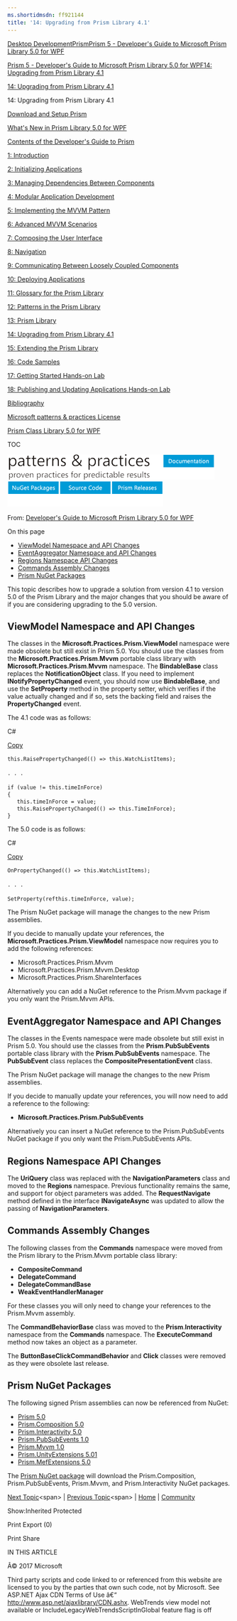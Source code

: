 ```yaml
---
ms.shortidmsdn: ff921144
title: '14: Upgrading from Prism Library 4.1'
---
```


<span class="breadcrumbEllipsis">[](https://msdn.microsoft.com/en-us/library/ff921345.aspx "patterns & practices")</span><span>[<span>Desktop Development</span>](https://msdn.microsoft.com/en-us/library/ff921343.aspx "Desktop Development")</span><span>[<span>Prism</span>](https://msdn.microsoft.com/en-us/library/ff648465.aspx "Prism")</span><span class="breadcrumbDropSmall"><a href="#" id="breadcrumbDropDownButton" title="Prism 5 - Developer&#39;s Guide to Microsoft Prism Library 5.0 for WPF"><span>Prism 5 - Developer's Guide to Microsoft Prism Library 5.0 for WPF</span></a></span>

<span class="breadcrumbEllipsis">[](https://msdn.microsoft.com/en-us/library/ff648465.aspx "Prism")</span><span>[<span>Prism 5 - Developer's Guide to Microsoft Prism Library 5.0 for WPF</span>](https://msdn.microsoft.com/en-us/library/gg406140.aspx "Prism 5 - Developer's Guide to Microsoft Prism Library 5.0 for WPF")</span><span class="breadcrumbDropSmall"><a href="#" id="tocDropDownButton" title="14: Upgrading from Prism Library 4.1"><span>14: Upgrading from Prism Library 4.1</span></a></span>

<span class="breadcrumbEllipsis">[](https://msdn.microsoft.com/en-us/library/gg406140.aspx "Prism 5 - Developer's Guide to Microsoft Prism Library 5.0 for WPF")</span><span class="breadcrumbDropSmall"><a href="#" id="tocPopupButton" title="14: Upgrading from Prism Library 4.1"><span>14: Upgrading from Prism Library 4.1</span></a></span>

14: Upgrading from Prism Library 4.1

<span id="tabletView_large"></span><span id="tabletView_small"></span><span id="mobileView"></span>
<span class="toc_empty"></span><span id="tocExpandButton">[](javascript:void(0))</span>

[Download and Setup Prism](https://msdn.microsoft.com/en-us/library/gg405471(v=pandp.40).aspx "Download and Setup Prism")

[What's New in Prism Library 5.0 for WPF](https://msdn.microsoft.com/en-us/library/gg430871(v=pandp.40).aspx "What's New in Prism Library 5.0 for WPF")

[Contents of the Developer's Guide to Prism](https://msdn.microsoft.com/en-us/library/gg430865(v=pandp.40).aspx "Contents of the Developer's Guide to Prism")

[1: Introduction](https://msdn.microsoft.com/en-us/library/ff921153(v=pandp.40).aspx "1: Introduction")

[2: Initializing Applications](https://msdn.microsoft.com/en-us/library/gg430868(v=pandp.40).aspx "2: Initializing Applications")

[3: Managing Dependencies Between Components](https://msdn.microsoft.com/en-us/library/ff921140(v=pandp.40).aspx "3: Managing Dependencies Between Components")

[4: Modular Application Development](https://msdn.microsoft.com/en-us/library/gg405479(v=pandp.40).aspx "4: Modular Application Development")

[5: Implementing the MVVM Pattern](https://msdn.microsoft.com/en-us/library/gg405484(v=pandp.40).aspx "5: Implementing the MVVM Pattern")

[6: Advanced MVVM Scenarios](https://msdn.microsoft.com/en-us/library/gg405494(v=pandp.40).aspx "6: Advanced MVVM Scenarios")

[7: Composing the User Interface](https://msdn.microsoft.com/en-us/library/ff921098(v=pandp.40).aspx "7: Composing the User Interface")

[8: Navigation](https://msdn.microsoft.com/en-us/library/gg430861(v=pandp.40).aspx "8: Navigation")

[9: Communicating Between Loosely Coupled Components](https://msdn.microsoft.com/en-us/library/ff921122(v=pandp.40).aspx "9: Communicating Between Loosely Coupled Components")

[10: Deploying Applications](https://msdn.microsoft.com/en-us/library/gg430856(v=pandp.40).aspx "10: Deploying Applications")

[11: Glossary for the Prism Library](https://msdn.microsoft.com/en-us/library/ff921135(v=pandp.40).aspx "11: Glossary for the Prism Library")

[12: Patterns in the Prism Library](https://msdn.microsoft.com/en-us/library/ff921146(v=pandp.40).aspx "12: Patterns in the Prism Library")

[13: Prism Library](https://msdn.microsoft.com/en-us/library/gg405476(v=pandp.40).aspx "13: Prism Library")

[14: Upgrading from Prism Library 4.1](https://msdn.microsoft.com/en-us/library/ff921144(v=pandp.40).aspx "14: Upgrading from Prism Library 4.1")

[15: Extending the Prism Library](https://msdn.microsoft.com/en-us/library/gg430866(v=pandp.40).aspx "15: Extending the Prism Library")

<a href="https://msdn.microsoft.com/en-us/library/gg430879(v=pandp.40).aspx" id="dn646931_PandP.40_en-us" title="16: Code Samples">16: Code Samples</a>

[17: Getting Started Hands-on Lab](https://msdn.microsoft.com/en-us/library/ff921141(v=pandp.40).aspx "17: Getting Started Hands-on Lab")

[18: Publishing and Updating Applications Hands-on Lab](https://msdn.microsoft.com/en-us/library/gg405497(v=pandp.40).aspx "18: Publishing and Updating Applications Hands-on Lab")

[Bibliography](https://msdn.microsoft.com/en-us/library/gg405487(v=pandp.40).aspx "Bibliography")

[Microsoft patterns & practices License](https://msdn.microsoft.com/en-us/library/gg405489(v=pandp.40).aspx "Microsoft patterns & practices License")

<a href="https://msdn.microsoft.com/en-us/library/dn736262(v=pandp.50).aspx" id="dn736311_PandP.50_en-us" title="Prism Class Library 5.0 for WPF">Prism Class Library 5.0 for WPF</a>

<a href="javascript:void(0)" id="tocMenuToggler"><span id="tocMenuTogglerIcon" class="tocMenuCollapse" role="button" aria-expanded="true" aria-label="Table of contents menu"></span></a>
TOC

<a href="javascript:void(0)" id="isd_archiveControlResponsive"></a>

[<img src="images/Ff921144_patterns___practices_Developer_Center.png" title="patterns &amp; practices Developer Center" alt="patterns &amp; practices Developer Center" id="pnp-logo_350" />](http://microsoft.com/practices)[<img src="images/Ff921144_Download_Prism_documentation.png" title="Download Prism documentation" alt="Download Prism documentation" id="download-documentation" />](http://aka.ms/prism-wpf-pdf)[<img src="images/Ff921144_Download_Prism_NuGet_packages.png" title="Download Prism NuGet packages" alt="Download Prism NuGet packages" id="download-nuget-packages" />](http://aka.ms/prism-wpf-nuget)[<img src="images/Ff921144_Download_Prism_source_code.png" title="Download Prism source code" alt="Download Prism source code" id="download-source-code" />](http://aka.ms/prism-wpf-code)[<img src="images/Ff921144_Other_Prism_releases.png" title="Other Prism releases" alt="Other Prism releases" id="other-prism-releases" />](https://msdn.microsoft.com/en-us/library/ff648465.aspx)

From: [Developer's Guide to Microsoft Prism Library 5.0 for WPF](https://msdn.microsoft.com/en-us/library/gg406140.aspx)

<span class="sidebar_heading" xmlns="http://www.w3.org/1999/xhtml">On this page</span>
-   [ViewModel Namespace and API Changes](#sec1)
-   [EventAggregator Namespace and API Changes](#sec2)
-   [Regions Namespace API Changes](#sec3)
-   [Commands Assembly Changes](#sec4)
-   [Prism NuGet Packages](#sec5)

This topic describes how to upgrade a solution from version 4.1 to version 5.0 of the Prism Library and the major changes that you should be aware of if you are considering upgrading to the 5.0 version.

<span id="_Update_Namespace_and"><span></span></span>
<span id="sec1"></span>ViewModel Namespace and API Changes
----------------------------------------------------------

The classes in the **Microsoft.Practices.Prism.ViewModel** namespace were made obsolete but still exist in Prism 5.0. You should use the classes from the **Microsoft.Practices.Prism**.**Mvvm** portable class library with **Microsoft.Practices.Prism**.**Mvvm** namespace. The **BindableBase** class replaces the **NotificationObject** class. If you need to implement **INotifyPropertyChanged** event, you should now use **BindableBase**, and use the **SetProperty** method in the property setter, which verifies if the value actually changed and if so, sets the backing field and raises the **PropertyChanged** event.

The 4.1 code was as follows:

<span>C\#</span>

<a href="javascript:if%20(window.epx.codeSnippet)window.epx.codeSnippet.copyCode(&#39;CodeSnippetContainerCode_a4648546-9047-420d-b712-274505621fcd&#39;);" id="CodeSnippetCopyLink" title="Copy to clipboard.">Copy</a>

    this.RaisePropertyChanged(() => this.WatchListItems);

    . . .

    if (value != this.timeInForce)
    {
       this.timeInForce = value;
       this.RaisePropertyChanged(() => this.TimeInForce);
    }

The 5.0 code is as follows:

<span>C\#</span>

<a href="javascript:if%20(window.epx.codeSnippet)window.epx.codeSnippet.copyCode(&#39;CodeSnippetContainerCode_4f056467-a5cb-4168-b049-46f6d787be88&#39;);" id="CodeSnippetCopyLink" title="Copy to clipboard.">Copy</a>

    OnPropertyChanged(() => this.WatchListItems);

    . . . 

    SetProperty(refthis.timeInForce, value);

The Prism NuGet package will manage the changes to the new Prism assemblies.

If you decide to manually update your references, the **Microsoft.Practices.Prism.ViewModel** namespace now requires you to add the following references:

-   Microsoft.Practices.Prism.Mvvm
-   Microsoft.Practices.Prism.Mvvm.Desktop
-   Microsoft.Practices.Prism.ShareInterfaces

<span id="_EventAggregator_API_Changes"><span></span></span>
Alternatively you can add a NuGet reference to the Prism.Mvvm package if you only want the Prism.Mvvm APIs.

<span id="sec2"></span>EventAggregator Namespace and API Changes
----------------------------------------------------------------

The classes in the Events namespace were made obsolete but still exist in Prism 5.0. You should use the classes from the **Prism**.**PubSubEvents** portable class library with the **Prism**.**PubSubEvents** namespace. The **PubSubEvent** class replaces the **CompositePresentationEvent** class.

The Prism NuGet package will manage the changes to the new Prism assemblies.

If you decide to manually update your references, you will now need to add a reference to the following:

-   **Microsoft.Practices.Prism.PubSubEvents**

<span id="_Regions_Namespace_API"><span></span></span>
Alternatively you can insert a NuGet reference to the Prism.PubSubEvents NuGet package if you only want the Prism.PubSubEvents APIs.

<span id="sec3"></span>Regions Namespace API Changes
----------------------------------------------------

The **UriQuery** class was replaced with the **NavigationParameters** class and moved to the **Regions** namespace. Previous functionality remains the same, and support for object parameters was added. The **RequestNavigate** method defined in the interface **INavigateAsync** was updated to allow the passing of **NavigationParameters**.

<span id="_Commands_Assembly_and"><span></span></span>
<span id="sec4"></span>Commands Assembly Changes
------------------------------------------------

The following classes from the **Commands** namespace were moved from the Prism library to the Prism.Mvvm portable class library:

-   **CompositeCommand**
-   **DelegateCommand**
-   **DelegateCommandBase**
-   **WeakEventHandlerManager**

For these classes you will only need to change your references to the Prism.Mvvm assembly.

The **CommandBehaviorBase** class was moved to the **Prism**.**Interactivity** namespace from the **Commands** namespace. The **ExecuteCommand** method now takes an object as a parameter.

The **ButtonBaseClickCommandBehavior** and **Click** classes were removed as they were obsolete last release.

<span id="_Prism_NuGet_Packages"><span></span></span>
<span id="sec5"></span>Prism NuGet Packages
-------------------------------------------

The following signed Prism assemblies can now be referenced from NuGet:

-   [Prism 5.0](http://aka.ms/prism-wpf-Prism50Nuget)
-   [Prism.Composition 5.0](http://aka.ms/prism-wpf-Prism50CompositionNuget)
-   [Prism.Interactivity 5.0](http://aka.ms/prism-wpf-Prism50InteractivityNuget)
-   [Prism.PubSubEvents 1.0](http://aka.ms/prism-wpf-Prism50PubSubEventsNuget)
-   [Prism.Mvvm 1.0](http://aka.ms/prism-wpf-Prism50MvvmNuget)
-   [Prism.UnityExtensions 5.01](http://aka.ms/prism-wpf-Prism50UnityExtensionsNuget)
-   [Prism.MefExtensions 5.0](http://aka.ms/prism-wpf-Prism50MefExtensionsNuget)

The [Prism NuGet package](http://aka.ms/prism-wpf-Prism50Nuget) will download the Prism.Composition, Prism.PubSubEvents, Prism.Mvvm, and Prism.Interactivity NuGet packages.

[Next Topic](https://msdn.microsoft.com/en-us/library/gg430866(v=pandp.40))<span> | </span>[Previous Topic](https://msdn.microsoft.com/en-us/library/gg405476(v=pandp.40))<span> | </span>[Home](https://msdn.microsoft.com/en-us/library/gg406140)<span> | </span>[Community](https://compositewpf.codeplex.com/)

<span id="pandpDate"></span>

<span>Show:</span>Inherited Protected

Print
Export (<span class="count">0</span>)

<span id="closeButton" class="tocCloseSmall"></span>

Print
Share

IN THIS ARTICLE

Â© 2017 Microsoft

Third party scripts and code linked to or referenced from this website are licensed to you by the parties that own such code, not by Microsoft. See ASP.NET Ajax CDN Terms of Use â€“ http://www.asp.net/ajaxlibrary/CDN.ashx. WebTrends view model not available or IncludeLegacyWebTrendsScriptInGlobal feature flag is off
